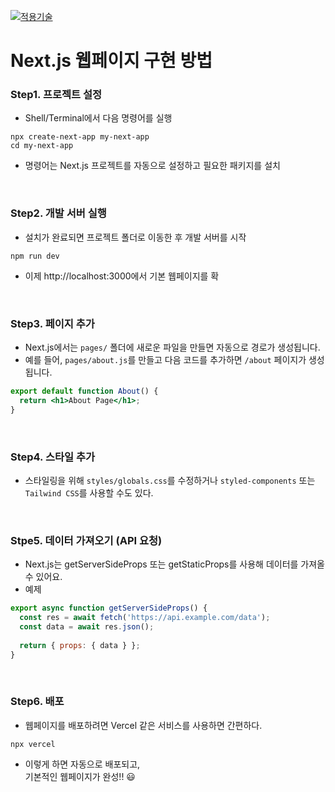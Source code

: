 [main]: https://github.com/JaceKim-TheAL/D2505_Nextjs
[![적용기술](https://skillicons.dev/icons?i=nextjs,ts,react,vercel)][main]

# Next.js 웹페이지 구현 방법


### Step1. 프로젝트 설정
- Shell/Terminal에서 다음 명령어를 실행

```shell
npx create-next-app my-next-app
cd my-next-app
```

- 명령어는 Next.js 프로젝트를 자동으로 설정하고 필요한 패키지를 설치
<br/>

### Step2. 개발 서버 실행
- 설치가 완료되면 프로젝트 폴더로 이동한 후 개발 서버를 시작

```shell
npm run dev
```

- 이제 http://localhost:3000에서 기본 웹페이지를 확
<br/>

### Step3. 페이지 추가
- Next.js에서는 `pages/` 폴더에 새로운 파일을 만들면 자동으로 경로가 생성됩니다. 
- 예를 들어, `pages/about.js`를 만들고 다음 코드를 추가하면 `/about` 페이지가 생성됩니다.

```jsx
export default function About() {
  return <h1>About Page</h1>;
}
```
<br/>

### Step4. 스타일 추가
- 스타일링을 위해 `styles/globals.css`를 수정하거나 `styled-components` 또는 `Tailwind CSS`를 사용할 수도 있다.
<br/>

### Stpe5. 데이터 가져오기 (API 요청)
- Next.js는 getServerSideProps 또는 getStaticProps를 사용해 데이터를 가져올 수 있어요.
- 예제

```jsx
export async function getServerSideProps() {
  const res = await fetch('https://api.example.com/data');
  const data = await res.json();
  
  return { props: { data } };
}
```
<br/>

### Step6. 배포
- 웹페이지를 배포하려면 Vercel 같은 서비스를 사용하면 간편하다.

```shell
npx vercel
```

- 이렇게 하면 자동으로 배포되고, <br/>
  기본적인 웹페이지가 완성!! 😃 

<br/>


